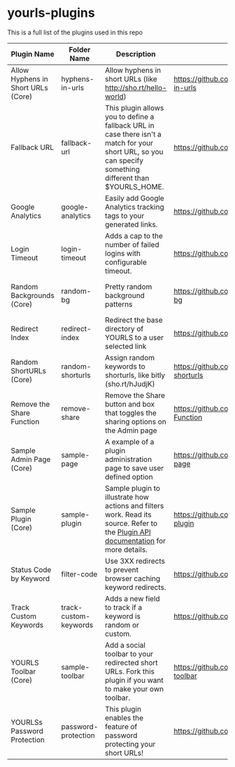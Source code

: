 # yourls-plugins

This is a full list of the plugins used in this repo

| Plugin Name | Folder Name | Description | Source | License | Last Check | Status |
|-|-|-|-|-|-|-|
| Allow Hyphens in Short URLs (Core) | hyphens-in-urls | Allow hyphens in short URLs (like http://sho.rt/hello-world) | https://github.com/YOURLS/YOURLS/tree/master/user/plugins/hyphens-in-urls | The MIT License (MIT) | 841999a on Apr 7, 2013 | Active |
| Fallback URL | fallback-url | This plugin allows you to define a fallback URL in case there isn't a match for your short URL, so you can specify something different than $YOURLS_HOME. | https://github.com/ozh/yourls-fallback-url/ |  | 1415b16 on Mar 21, 2020 | Active |
| Google Analytics | google-analytics | Easily add Google Analytics tracking tags to your generated links. | https://github.com/katzwebservices/google-analytics-for-yourls |  | 89bb9e4 on May 20, 2015 | Active |
| Login Timeout | login-timeout | Adds a cap to the number of failed logins with configurable timeout. | https://github.com/reanimus/yourls-login-timeout | BSD 2-Clause License | 1a8eee5 on Apr 1, 2019 | Active |
| Random Backgrounds (Core) | random-bg | Pretty random background patterns | https://github.com/YOURLS/YOURLS/tree/master/user/plugins/random-bg | The MIT License (MIT) | 9e2efb6 on Apr 18, 2017 | Active |
| Redirect Index | redirect-index | Redirect the base directory of YOURLS to a user selected link | https://github.com/tomslominski/yourls-redirect-index | The MIT License (MIT) | 5d91c77 on Apr 5, 2020 | Active |
| Random ShortURLs (Core) | random-shorturls | Assign random keywords to shorturls, like bitly (sho.rt/hJudjK) | https://github.com/YOURLS/YOURLS/tree/master/user/plugins/random-shorturls | The MIT License (MIT) | 2190856 on Oct 17, 2020 | Active |
| Remove the Share Function | remove-share | Remove the Share button and box that toggles the sharing options on the Admin page | https://github.com/seandrickson/YOURLS-Remove-the-Share-Function |  | d235e02 on May 3, 2013 | Active |
| Sample Admin Page (Core) | sample-page | A example of a plugin administration page to save user defined option | https://github.com/YOURLS/YOURLS/tree/master/user/plugins/sample-page | The MIT License (MIT) | 6dc5423 on May 15, 2020 | Inactive |
| Sample Plugin (Core) | sample-plugin | Sample plugin to illustrate how actions and filters work. Read its source. Refer to the <a href="http://yourls.org/pluginapi">Plugin API documentation</a> for more details. | https://github.com/YOURLS/YOURLS/tree/master/user/plugins/sample-plugin | The MIT License (MIT) | 3438b06 on Nov 1, 2014 | Inactive |
| Status Code by Keyword | filter-code | Use 3XX redirects to prevent browser caching keyword redirects. | https://github.com/ShredCode/YOURLS-filter-code | The MIT License (MIT) | 7073fb9 on Oct 8, 2020 | Inactive |
| Track Custom Keywords | track-custom-keywords | Adds a new field to track if a keyword is random or custom. | https://github.com/timcrockford/track-custom-keywords |  | c989cf7 on Apr 26, 2015 | Active |
| YOURLS Toolbar (Core) | sample-toolbar | Add a social toolbar to your redirected short URLs. Fork this plugin if you want to make your own toolbar. | https://github.com/YOURLS/YOURLS/tree/master/user/plugins/sample-toolbar | The MIT License (MIT) | 20f0159 on Aug 5, 2020 | Inactive |
| YOURLSs Password Protection | password-protection | This plugin enables the feature of password protecting your short URLs! | https://github.com/MatthewC/yourls-password-protection | The MIT License (MIT) | d30b7f1 on Dec 16, 2019 | Inactive |
